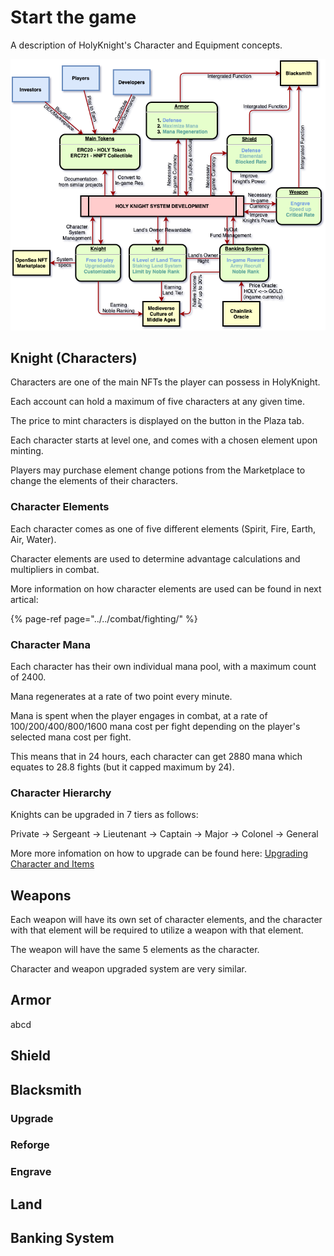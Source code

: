 # Start the game

A description of HolyKnight's Character and Equipment concepts.

![](../assets/overview.png)

## Knight (Characters)

Characters are one of the main NFTs the player can possess in HolyKnight. 

Each account can hold a maximum of five characters at any given time.

The price to mint characters is displayed on the button in the Plaza tab.

Each character starts at level one, and comes with a chosen element upon minting.

Players may purchase element change potions from the Marketplace to change the elements of their characters.

### Character Elements

Each character comes as one of five different elements \(Spirit, Fire, Earth, Air, Water\).

Character elements are used to determine advantage calculations and multipliers in combat.

More information on how character elements are used can be found in next artical:

{% page-ref page="../../combat/fighting/" %}

### Character Mana

Each character has their own individual mana pool, with a maximum count of 2400.

Mana regenerates at a rate of two point every minute.

Mana is spent when the player engages in combat, at a rate of 100/200/400/800/1600 mana cost per fight depending on the player's selected mana cost per fight.

This means that in 24 hours, each character can get 2880 mana which equates to 28.8 fights (but it capped maximum by 24).

### Character Hierarchy

Knights can be upgraded in 7 tiers as follows:

Private -> Sergeant -> Lieutenant -> Captain -> Major -> Colonel -> General

More more infomation on how to upgrade can be found here: [Upgrading Character and Items](../)

## Weapons

Each weapon will have its own set of character elements, and the character with that element will be required to utilize a weapon with that element.

The weapon will have the same 5 elements as the character.

Character and weapon upgraded system are very similar.

## Armor
abcd
## Shield

## Blacksmith

### Upgrade

### Reforge

### Engrave


## Land

## Banking System

